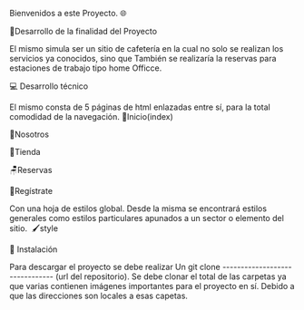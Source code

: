 Bienvenidos a este Proyecto. 🌐 

​📣​Desarrollo de la finalidad del Proyecto 

El mismo simula ser un sitio de cafetería en la cual no solo se realizan los servicios ya conocidos, sino que También se realizaría la reservas para estaciones de trabajo tipo home Officce. 

💻 Desarrollo técnico 

El mismo consta de 5 páginas de html enlazadas entre sí, para la total comodidad de la navegación.
🏡​Inicio(index)

👥​Nosotros 

​🛒​Tienda 

🪑​Reservas 

📝​​Regístrate 

Con una hoja de estilos global. Desde la misma se encontrará estilos generales como estilos particulares apunados a un sector o elemento del sitio. 
​
🖌️​​style

🔧 Instalación

Para descargar el proyecto se debe realizar 
Un git clone ------------------------------- (url del repositorio).
Se debe clonar el total de las carpetas ya que varias contienen imágenes importantes para el proyecto en sí. Debido a que las direcciones son locales a esas capetas. 
